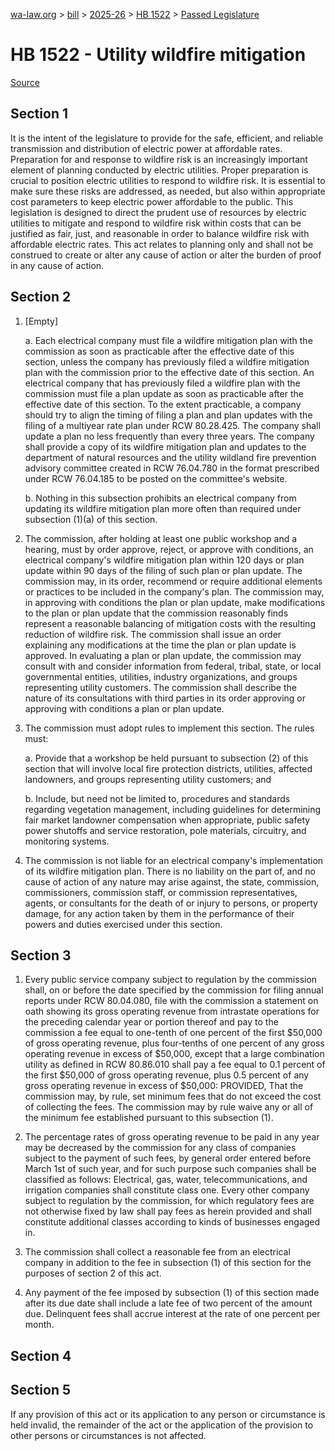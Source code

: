 [wa-law.org](/) > [bill](/bill/) > [2025-26](/bill/2025-26/) > [HB 1522](/bill/2025-26/hb/1522/) > [Passed Legislature](/bill/2025-26/hb/1522/S.PL/)

# HB 1522 - Utility wildfire mitigation

[Source](http://lawfilesext.leg.wa.gov/biennium/2025-26/Pdf/Bills/House%20Passed%20Legislature/1522-S.PL.pdf)

## Section 1
It is the intent of the legislature to provide for the safe, efficient, and reliable transmission and distribution of electric power at affordable rates. Preparation for and response to wildfire risk is an increasingly important element of planning conducted by electric utilities. Proper preparation is crucial to position electric utilities to respond to wildfire risk. It is essential to make sure these risks are addressed, as needed, but also within appropriate cost parameters to keep electric power affordable to the public. This legislation is designed to direct the prudent use of resources by electric utilities to mitigate and respond to wildfire risk within costs that can be justified as fair, just, and reasonable in order to balance wildfire risk with affordable electric rates. This act relates to planning only and shall not be construed to create or alter any cause of action or alter the burden of proof in any cause of action.

## Section 2
1. [Empty]

    a. Each electrical company must file a wildfire mitigation plan with the commission as soon as practicable after the effective date of this section, unless the company has previously filed a wildfire mitigation plan with the commission prior to the effective date of this section. An electrical company that has previously filed a wildfire plan with the commission must file a plan update as soon as practicable after the effective date of this section. To the extent practicable, a company should try to align the timing of filing a plan and plan updates with the filing of a multiyear rate plan under RCW 80.28.425. The company shall update a plan no less frequently than every three years. The company shall provide a copy of its wildfire mitigation plan and updates to the department of natural resources and the utility wildland fire prevention advisory committee created in RCW 76.04.780 in the format prescribed under RCW 76.04.185 to be posted on the committee's website.

    b. Nothing in this subsection prohibits an electrical company from updating its wildfire mitigation plan more often than required under subsection (1)(a) of this section.

2. The commission, after holding at least one public workshop and a hearing, must by order approve, reject, or approve with conditions, an electrical company's wildfire mitigation plan within 120 days or plan update within 90 days of the filing of such plan or plan update. The commission may, in its order, recommend or require additional elements or practices to be included in the company's plan. The commission may, in approving with conditions the plan or plan update, make modifications to the plan or plan update that the commission reasonably finds represent a reasonable balancing of mitigation costs with the resulting reduction of wildfire risk. The commission shall issue an order explaining any modifications at the time the plan or plan update is approved. In evaluating a plan or plan update, the commission may consult with and consider information from federal, tribal, state, or local governmental entities, utilities, industry organizations, and groups representing utility customers. The commission shall describe the nature of its consultations with third parties in its order approving or approving with conditions a plan or plan update.

3. The commission must adopt rules to implement this section. The rules must:

    a. Provide that a workshop be held pursuant to subsection (2) of this section that will involve local fire protection districts, utilities, affected landowners, and groups representing utility customers; and

    b. Include, but need not be limited to, procedures and standards regarding vegetation management, including guidelines for determining fair market landowner compensation when appropriate, public safety power shutoffs and service restoration, pole materials, circuitry, and monitoring systems.

4. The commission is not liable for an electrical company's implementation of its wildfire mitigation plan. There is no liability on the part of, and no cause of action of any nature may arise against, the state, commission, commissioners, commission staff, or commission representatives, agents, or consultants for the death of or injury to persons, or property damage, for any action taken by them in the performance of their powers and duties exercised under this section.

## Section 3
1. Every public service company subject to regulation by the commission shall, on or before the date specified by the commission for filing annual reports under RCW 80.04.080, file with the commission a statement on oath showing its gross operating revenue from intrastate operations for the preceding calendar year or portion thereof and pay to the commission a fee equal to one-tenth of one percent of the first $50,000 of gross operating revenue, plus four-tenths of one percent of any gross operating revenue in excess of $50,000, except that a large combination utility as defined in RCW 80.86.010 shall pay a fee equal to 0.1 percent of the first $50,000 of gross operating revenue, plus 0.5 percent of any gross operating revenue in excess of $50,000: PROVIDED, That the commission may, by rule, set minimum fees that do not exceed the cost of collecting the fees. The commission may by rule waive any or all of the minimum fee established pursuant to this subsection (1).

2. The percentage rates of gross operating revenue to be paid in any year may be decreased by the commission for any class of companies subject to the payment of such fees, by general order entered before March 1st of such year, and for such purpose such companies shall be classified as follows: Electrical, gas, water, telecommunications, and irrigation companies shall constitute class one. Every other company subject to regulation by the commission, for which regulatory fees are not otherwise fixed by law shall pay fees as herein provided and shall constitute additional classes according to kinds of businesses engaged in.

3. The commission shall collect a reasonable fee from an electrical company in addition to the fee in subsection (1) of this section for the purposes of section 2 of this act.

4. Any payment of the fee imposed by subsection (1) of this section made after its due date shall include a late fee of two percent of the amount due. Delinquent fees shall accrue interest at the rate of one percent per month.

## Section 4
## Section 5
If any provision of this act or its application to any person or circumstance is held invalid, the remainder of the act or the application of the provision to other persons or circumstances is not affected.
